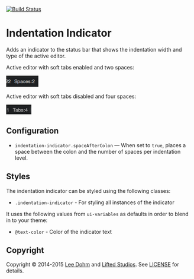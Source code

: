 [![Build Status](https://travis-ci.org/lee-dohm/indentation-indicator.svg?branch=master)](https://travis-ci.org/lee-dohm/indentation-indicator)

# Indentation Indicator

Adds an indicator to the status bar that shows the indentation width and type of the active editor.

Active editor with soft tabs enabled and two spaces:

![Soft tabs and two spaces](https://raw.githubusercontent.com/lee-dohm/indentation-indicator/master/soft-tabs.png)

Active editor with soft tabs disabled and four spaces:

![Hard tabs and four spaces](https://raw.githubusercontent.com/lee-dohm/indentation-indicator/master/hard-tabs.png)

## Configuration

* `indentation-indicator.spaceAfterColon` &mdash; When set to `true`, places a space between the colon and the number of spaces per indentation level.

## Styles

The indentation indicator can be styled using the following classes:

* `.indentation-indicator` - For styling all instances of the indicator

It uses the following values from `ui-variables` as defaults in order to blend in to your theme:

* `@text-color` - Color of the indicator text

## Copyright

Copyright &copy; 2014-2015 [Lee Dohm](http://www.lee-dohm.com) and [Lifted Studios](http://www.liftedstudios.com). See [LICENSE](https://raw.githubusercontent.com/lee-dohm/indentation-indicator/master/LICENSE.md) for details.
